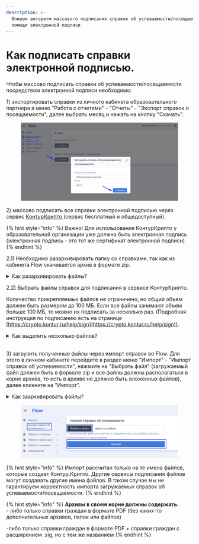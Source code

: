 ```yaml
---
description: >-
  Опишем алгоритм массового подписания справок об успеваемости/посещаемости при
  помощи электронной подписи
---
```


# Как подписать справки электронной подписью.

Чтобы массово подписать справки об успеваемости/посещаемости посредством электронной подписи необходимо:

1\) экспортировать справки из личного кабинета образовательного партнера в меню "Работа с отчетами" - "Отчеты" - "Экспорт справок о посещаемости", далее выбрать месяц и нажать на кнопку "Скачать".

<figure><img src="../.gitbook/assets/image (56).png" alt=""><figcaption></figcaption></figure>

2\) массово подписать все справки электронной подписью через сервис [КонтурКрипто ](https://crypto.kontur.ru/)(сервис бесплатный и общедоступный).&#x20;

{% hint style="info" %}
Важно! Для использования КонтурКрипто у образовательной организации уже должна быть электронная подпись (электронная подпись - это тот же сертификат электронной подписи)
{% endhint %}

2.1) Необходимо разархивировать папку со справками, так как из кабинета Flow скачивается архив  в формате zip.

<details>

<summary>Как разархивировать файлы?</summary>

**Windows**

ZIP-архивы это обычные файлы с расширением «.zip». Кликните правой кнопкой по файлу и выбрать в меню «Извлечь всё…»

![](<../.gitbook/assets/извлечь все.jpeg>)

При этом появится диалоговое окно, где нужно будет указать путь распаковки файлов, или оставить его по умолчанию (текущая папка). Если оставить включённой галочку «Показать извлечённые файлы», то по окончании процедуры разархивирования откроется ещё одно окно проводника с открытой новой папкой. А можно вообще не распаковывать файлы, а зайти в архив как в обычную папку и открыть нужный файл оттуда.

**Mac OS**

Чтобы извлечь файлы из архива формата ZIP, просто найдите его в Finder и нажмите на него дважды. Mac тут же запустит встроенное приложение для работы с архивами, которое извлечёт все данные в эту же папку.

![](<../.gitbook/assets/image (70).png>)\


</details>

2.2) Выбрать файлы справок для подписания в сервисе КонтурКрипто.

Количество прикрепляемых файлов не ограничено, но общий объем должен быть размером до 100 МБ. Если все файлы занимают объем больше 100 МБ, то можно их подписать за несколько раз. (Подробная инструкция по подписанию есть на странице [https://crypto.kontur.ru/help/sign](https://crypto.kontur.ru/help/sign)).

<details>

<summary>Как выделить несколько файлов?</summary>

Чтобы выбрать сразу несколько файлов для подписания, при выборе файла зажмите клавишу Ctrl и нажмите на необходимые документы.&#x20;

Также можно выделить первый файл мышкой, зажать SHIFT и выделить последний файл. Таким образом выделятся все файлы, которые находятся между ними. \
\
Чтобы выделить несколько файлов, которые идут подряд, с помощью клавиатуры выполните следующие действия:

1. Откройте папку;
2. Найдите первый файл и выделите его с помощью стрелок;
3. Зажмите SHIFT;
4. Не отпуская SHIFT перемещайтесь к последнему файлу;
5. Когда все нужные файлы будут выделены, отпустите клавишу SHIFT.

</details>

\
3\) загрузить полученные файлы через импорт справок во Flow. Для этого в личном кабинете перейдите в раздел меню "Импорт" - "Импорт справок об успеваемости", нажмите на "Выбрать файл" (загружаемый файл должен быть в формате zip и все файлы должны располагаться в корне архива, то есть в архиве не должно быть вложенных файлов), далее кликните на "Импорт".

<details>

<summary>Как заархивировать файлы?</summary>

**Windows**

Найдите папку, которую надо запаковать. Нажмите и удерживайте (или щелкните правой кнопкой мыши) папку, выберите Отправить, а затем выберите Сжатая ZIP-папка. Новая ZIP-папка с таким же именем будет создана в том же расположении.



**Mac OS**

Шаг 1. Откройте Finder.

Шаг 2. Выделите один или несколько файлов, которые необходимо добавить в архив.

Шаг 3. Активируйте контекстное меню для работы с файлами.

Шаг 4. Выберите возможность «Сжать» ли «Сжать объекты».

После этого в этой же папке Finder появился новый архив. Его можно будет использовать любым удобным образом: отправить через интернет, оставить в хранилище, перенести на внешний накопитель.

</details>

<figure><img src="../.gitbook/assets/image (67).png" alt=""><figcaption></figcaption></figure>

{% hint style="info" %}
Импорт рассчитан только на те имена файлов, которые создает Контур.Крипто. Другие сервисы подписания файлов могут создавать другие имена файлов. В таком случае мы не гарантируем корректность импорта загружаемых справок об успеваемости/посещаемости.
{% endhint %}

{% hint style="info" %}
**Архивы в своем корне должны содержать**:\
\- либо только справки граждан в формате PDF (без каких-то дополнительных архивов, папок или файлов)

\-либо только справки граждан в формате PDF + справки граждан с расширением .sig, но с тем же названием
{% endhint %}
